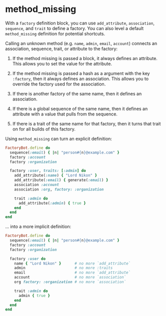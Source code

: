 # method_missing

With a `factory` definition block, you can use `add_attribute`, `association`,
`sequence`, and `trait` to define a factory. You can also level a default
`method_missing` definition for potential shortcuts.

Calling an unknown method (e.g. `name`, `admin`, `email`, `account`) connects
an association, sequence, trait, or attribute to the factory:

1. If the method missing is passed a block, it always defines an attribute.
   This allows you to set the value for the attribute.

1. If the method missing is passed a hash as a argument with the key
   `:factory`, then it always defines an association. This allows you to
   override the factory used for the association.

1. If there is another factory of the same name, then it defines an
   association.

1. If there is a global sequence of the same name, then it defines an attribute
   with a value that pulls from the sequence.

1. If there is a trait of the same name for that factory, then it turns that
   trait on for all builds of this factory.

Using `method_missing` can turn an explicit definition:

```ruby
FactoryBot.define do
  sequence(:email) { |n| "person#{n}@example.com" }
  factory :account
  factory :organization

  factory :user, traits: [:admin] do
    add_attribute(:name) { "Lord Nikon" }
    add_attribute(:email) { generate(:email) }
    association :account
    association :org, factory: :organization

    trait :admin do
      add_attribute(:admin) { true }
    end
  end
end
```

... into a more implicit definition:

```ruby
FactoryBot.define do
  sequence(:email) { |n| "person#{n}@example.com" }
  factory :account
  factory :organization

  factory :user do
    name { "Lord Nikon" }      # no more `add_attribute`
    admin                      # no more :traits
    email                      # no more `add_attribute`
    account                    # no more `association`
    org factory: :organization # no more `association`

    trait :admin do
      admin { true }
    end
  end
end
```
